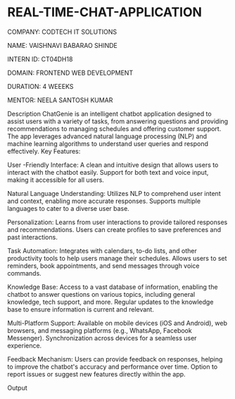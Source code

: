 # REAL-TIME-CHAT-APPLICATION
COMPANY: CODTECH IT SOLUTIONS

NAME: VAISHNAVI BABARAO SHINDE

INTERN ID: CT04DH18

DOMAIN: FRONTEND WEB DEVELOPMENT

DURATION: 4 WEEEKS

MENTOR: NEELA SANTOSH KUMAR

Description
ChatGenie is an intelligent chatbot application designed to assist users with a variety of tasks, from answering questions and providing recommendations to managing schedules and offering customer support. The app leverages advanced natural language processing (NLP) and machine learning algorithms to understand user queries and respond effectively.
Key Features:

User -Friendly Interface:
A clean and intuitive design that allows users to interact with the chatbot easily.
Support for both text and voice input, making it accessible for all users.

Natural Language Understanding:
Utilizes NLP to comprehend user intent and context, enabling more accurate responses.
Supports multiple languages to cater to a diverse user base.

Personalization:
Learns from user interactions to provide tailored responses and recommendations.
Users can create profiles to save preferences and past interactions.

Task Automation:
Integrates with calendars, to-do lists, and other productivity tools to help users manage their schedules.
Allows users to set reminders, book appointments, and send messages through voice commands.

Knowledge Base:
Access to a vast database of information, enabling the chatbot to answer questions on various topics, including general knowledge, tech support, and more.
Regular updates to the knowledge base to ensure information is current and relevant.

Multi-Platform Support:
Available on mobile devices (iOS and Android), web browsers, and messaging platforms (e.g., WhatsApp, Facebook Messenger).
Synchronization across devices for a seamless user experience.

Feedback Mechanism:
Users can provide feedback on responses, helping to improve the chatbot's accuracy and performance over time.
Option to report issues or suggest new features directly within the app.

Output
